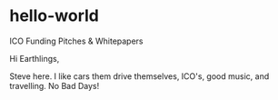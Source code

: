 # hello-world
ICO Funding Pitches &amp; Whitepapers 

Hi Earthlings, 

Steve here.  I like cars them drive themselves, ICO's, good music, and travelling.
No Bad Days! 


